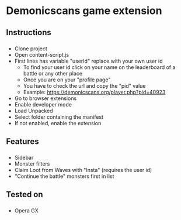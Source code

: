<h1 align="left">Demonicscans game extension</h1>

###

<h2 align="left">Instructions</h2>

###

- Clone project
- Open content-script.js
- First lines has variable "userId" replace with your own user id
  - To find your user id click on your name on the leaderboard of a battle or any other place
  - Once you are on your "profile page"
  - You have to check the url and copy the "pid" value
  - Example: https://demonicscans.org/player.php?pid=40923
- Go to browser extensions
- Enable developer mode
- Load Unpacked
- Select folder containing the manifest
- If not enabled, enable the extension


###

<h2 align="left">Features</h2>

###

- Sidebar
- Monster filters
- Claim Loot from Waves with "Insta" (requires the user id)
- "Continue the battle" monsters first in list

###

<h2 align="left">Tested on</h2>

###

- Opera GX

###
